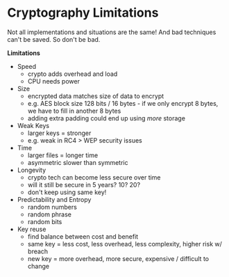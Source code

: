 # Cryptography Limitations

Not all implementations and situations are the same! And bad techniques can't be saved. So don't be bad.

**Limitations**
- Speed
    - crypto adds overhead and load
    - CPU needs power
- Size
    - encrypted data matches size of data to encrypt
    - e.g. AES block size 128 bits / 16 bytes - if we only encrypt 8 bytes, we have to fill in another 8 bytes
    - adding extra padding could end up using *more* storage 
- Weak Keys
    - larger keys = stronger
    - e.g. weak in RC4 > WEP security issues
- Time
    - larger files = longer time
    - asymmetric slower than symmetric
- Longevity
    - crypto tech can become less secure over time
    - will it still be secure in 5 years? 10? 20?
    - don't keep using same key!
- Predictability and Entropy
    - random numbers
    - random phrase
    - random bits
- Key reuse
    - find balance between cost and benefit
    - same key = less cost, less overhead, less complexity, higher risk w/ breach
    - new key = more overhead, more secure, expensive / difficult to change